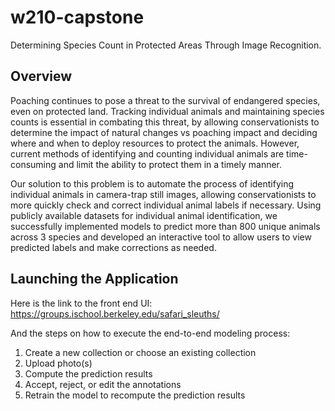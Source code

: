 # w210-capstone
Determining Species Count in Protected Areas Through Image Recognition.

## Overview

Poaching continues to pose a threat to the survival of endangered species, even on protected land. Tracking individual animals and maintaining species counts is essential in combating this threat, by allowing conservationists to determine the impact of natural changes vs poaching impact and deciding where and when to deploy resources to protect the animals. However, current methods of identifying and counting individual animals are time-consuming and limit the ability to protect them in a timely manner.

Our solution to this problem is to automate the process of identifying individual animals in camera-trap still images, allowing conservationists to more quickly check and correct individual animal labels if necessary. Using publicly available datasets for individual animal identification, we successfully implemented models to predict more than 800 unique animals across 3 species and developed an interactive tool to allow users to view predicted labels and make corrections as needed.

## Launching the Application

Here is the link to the front end UI: https://groups.ischool.berkeley.edu/safari_sleuths/

And the steps on how to execute the end-to-end modeling process:

1. Create a new collection or choose an existing collection
2. Upload photo(s)
3. Compute the prediction results
4. Accept, reject, or edit the annotations
5. Retrain the model to recompute the prediction results
